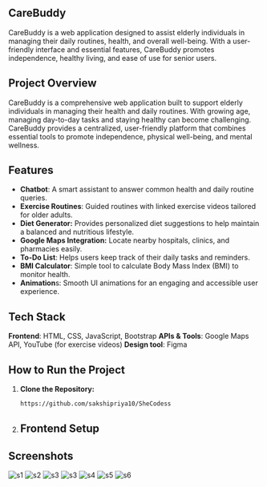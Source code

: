 ## CareBuddy

CareBuddy is a web application designed to assist elderly individuals in managing their daily routines, health, and overall well-being. With a user-friendly interface and essential features, CareBuddy promotes independence, healthy living, and ease of use for senior users.

## Project Overview

CareBuddy is a comprehensive web application built to support elderly individuals in managing their health and daily routines. With growing age, managing day-to-day tasks and staying healthy can become challenging. CareBuddy provides a centralized, user-friendly platform that combines essential tools to promote independence, physical well-being, and mental wellness.

## Features

- **Chatbot**: A smart assistant to answer common health and daily routine queries.
- **Exercise Routines**: Guided routines with linked exercise videos tailored for older adults.
- **Diet Generator:** Provides personalized diet suggestions to help maintain a balanced and nutritious lifestyle.
- **Google Maps Integration:** Locate nearby hospitals, clinics, and pharmacies easily.
- **To-Do List**: Helps users keep track of their daily tasks and reminders.
- **BMI Calculator**: Simple tool to calculate Body Mass Index (BMI) to monitor health.
- **Animation**s: Smooth UI animations for an engaging and accessible user experience.


## Tech Stack

**Frontend**: HTML, CSS, JavaScript, Bootstrap
**APIs & Tools**: Google Maps API, YouTube (for exercise videos)
**Design tool**: Figma

##  How to Run the Project

1. **Clone the Repository:**
   ```bash
   https://github.com/sakshipriya10/SheCodess
2. ## Frontend Setup









##  Screenshots
![s1](https://github.com/sakshipriya10/SheCodess/blob/main/Screenshot%202025-04-13%20152844.png)
![s2](https://github.com/sakshipriya10/SheCodess/blob/main/Screenshot%202025-04-13%20151702.png)
![s3](https://github.com/sakshipriya10/SheCodess/blob/main/Screenshot%202025-04-13%20151449.png)
![s3](https://github.com/sakshipriya10/SheCodess/blob/main/Screenshot%202025-04-13%20151702.png)
![s4](https://github.com/sakshipriya10/SheCodess/blob/main/Screenshot%202025-04-13%20152905.png)
![s5]()
![s6]()

   
   
   
